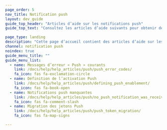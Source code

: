 ```yaml
---
page_order: 5
nav_title: Notification push
layout: dev_guide
guide_top_header: "Articles d’aide sur les notifications push"
guide_top_text: "Consultez les articles d’aide suivants pour obtenir de l’aide sur les problèmes courants avec les messages push."

page_type: landing
description: "Cette page d’accueil contient des articles d’aide sur les problèmes courants des messages push."
channel: notification push
noindex: true
guide_menu_title: ""
guide_menu_list:
  - name: Messages d’erreur « Push » courants
    link: /docs/help/help_articles/push/push_error_codes/
    fa_icon: fas fa-exclamation-circle
  - name: Définition de l’activation Push
    link: /docs/help/help_articles/push/defining_push_enablement/
    fa_icon: fas fa-book-open
  - name: Notifications push manquantes
    link: /docs/help/help_articles/push/no_push_notification_was_received/
    fa_icon: fas fa-comment-slash
  - name: Migration des jetons Push
    link: /docs/help/help_articles/push/push_token_migration/
    fa_icon: fas fa-map-signs

---
```

